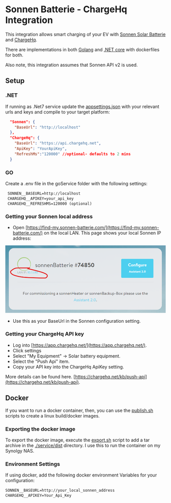# Sonnen Batterie - ChargeHq Integration

This integration allows smart charging of your EV with [Sonnen Solar Batterie](https://sonnen.com.au/) and [ChargeHq](https://chargehq.net/).

There are implementations in both [Golang](./goService/) and [.NET core](./service/) with dockerfiles for both.

Also note, this integration assumes that Sonnen API v2 is used.

## Setup

### .NET

If running as .Net7 service update the [appsettings.json](./service/appsettings.json) with your relevant urls and keys and compile to your target
platform:

```json
  "Sonnen": {
    "BaseUrl": "http://localhost"
  },
  "ChargeHq": {
    "BaseUrl": "https://api.chargehq.net",
    "ApiKey": "YourApiKey",
    "RefreshMs":"120000" //optional- defaults to 2 mins
  }

```

### GO

Create a .env file in the goService folder with the following settings:

```env
 SONNEN__BASEURL=http://localhost
 CHARGEHQ__APIKEY=your_api_key
 CHARGEHQ__REFRESHMS=120000 (optional)

```

### Getting your Sonnen local address

- Open [https://find-my.sonnen-batterie.com/](https://find-my.sonnen-batterie.com/) on the local LAN. This page shows your local Sonnen IP address:

![image](./assets/sonnenDash.png)

- Use this as your BaseUrl in the Sonnen configuration setting.

### Getting your ChargeHq API key

- Log into [https://app.chargehq.net/](https://app.chargehq.net/).
- Click settings
- Select "My Equipment" -> Solar battery equipment.
- Select the "Push Api" item.
- Copy your API key into the ChargeHq ApiKey setting.

More details can be found here. [https://chargehq.net/kb/push-api](https://chargehq.net/kb/push-api).

## Docker

If you want to run a docker container, then, you can use the [publish.sh](./service/publish.sh) scripts to create a linux build/docker images.

### Exporting the docker image

To export the docker image, execute the [export.sh](./service/export.sh) script to add a tar archive in the [./service/dist](./service/dist/)
directory. I use this to run the container on my Synolgy NAS.

### Environment Settings

If using docker, add the following docker environment Variables for your configuration:

```docker
SONNEN__BASEURL=http://your_local_sonnen_address
CHARGEHQ__APIKEY=Your_Api_Key

```
